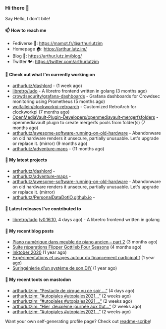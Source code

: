 ### Hi there 👋

Say Hello, I don't bite!

#### 📫 How to reach me

- Fediverse 🐘: https://mamot.fr/@arthurlutzim
- Homepage 🏠: https://arthur.lutz.im/
- Blog 📰: https://arthur.lutz.im/blog/
- Twitter 🐦: https://twitter.com/arthurlutzim

#### 👷 Check out what I'm currently working on

- [arthurlutz/dashlord](https://github.com/arthurlutz/dashlord) -  (1 week ago)
- [libretro/ludo](https://github.com/libretro/ludo) - A libretro frontend written in golang (3 months ago)
- [crowdsecurity/grafana-dashboards](https://github.com/crowdsecurity/grafana-dashboards) - Grafana dashboards for Crowdsec monitoring using Prometheus (5 months ago)
- [wolfallein/clockworkpi-retroarch](https://github.com/wolfallein/clockworkpi-retroarch) - Customized RetroArch for clockworkpi (7 months ago)
- [OpenMediaVault-Plugin-Developers/openmediavault-mergerfsfolders](https://github.com/OpenMediaVault-Plugin-Developers/openmediavault-mergerfsfolders) - openmediavault plugin to create mergerfs pools from folder(s) (7 months ago)
- [arthurlutz/awesome-software-running-on-old-hardware](https://github.com/arthurlutz/awesome-software-running-on-old-hardware) - Abandonware on old hardware renders it unsecure, partially unusuable. Let&#39;s upgrade or replace it. (mirror) (9 months ago)
- [arthurlutz/adventure-maps](https://github.com/arthurlutz/adventure-maps) -  (11 months ago)

#### 🌱 My latest projects

- [arthurlutz/dashlord](https://github.com/arthurlutz/dashlord) - 
- [arthurlutz/adventure-maps](https://github.com/arthurlutz/adventure-maps) - 
- [arthurlutz/awesome-software-running-on-old-hardware](https://github.com/arthurlutz/awesome-software-running-on-old-hardware) - Abandonware on old hardware renders it unsecure, partially unusuable. Let&#39;s upgrade or replace it. (mirror)
- [arthurlutz/PersonalDataDotIO.github.io](https://github.com/arthurlutz/PersonalDataDotIO.github.io) - 

#### 🔭 Latest releases I've contributed to

- [libretro/ludo](https://github.com/libretro/ludo) ([v0.16.10](https://github.com/libretro/ludo/releases/tag/v0.16.10), 4 days ago) - A libretro frontend written in golang

#### 📜 My recent blog posts

- [Piano numérique dans meuble de piano ancien – part 2](https://arthur.lutz.im/blog/2021/08/16/piano-numerique-dans-meuble-de-piano-ancien-part-2/) (3 months ago)
- [Suite réparations Flipper Gottlieb Four Seasons](https://arthur.lutz.im/blog/2021/07/19/suite-reparations-flipper-gottlieb-four-seasons/) (4 months ago)
- [Inktober 2020](https://arthur.lutz.im/blog/2020/11/09/inktober-2020/) (1 year ago)
- [Expérimentations et usages autour du financement participatif](https://arthur.lutz.im/blog/2020/09/21/experimentations-et-usages-autour-du-financement-participatif/) (1 year ago)
- [Suringénierie d’un système de son DIY](https://arthur.lutz.im/blog/2020/06/01/suringenierie-dun-systeme-de-son-diy/) (1 year ago)

#### 🐘 My recent toots on mastodon

- [arthurlutzim: “Pestacle de cirque vu ce soir …”](https://mamot.fr/@arthurlutzim/107266539728156810) (4 days ago)
- [arthurlutzim: “#utopiales #utopiales2021…”](https://mamot.fr/@arthurlutzim/107204059384545444) (2 weeks ago)
- [arthurlutzim: “#utopiales #utopiales2021 …”](https://mamot.fr/@arthurlutzim/107197786513959198) (2 weeks ago)
- [arthurlutzim: “Hier, deuxième journée aux #ut…”](https://mamot.fr/@arthurlutzim/107195027625729448) (2 weeks ago)
- [arthurlutzim: “#utopiales #utopiales2021…”](https://mamot.fr/@arthurlutzim/107185858144731214) (2 weeks ago)

Want your own self-generating profile page? Check out [readme-scribe](https://github.com/muesli/readme-scribe)!
